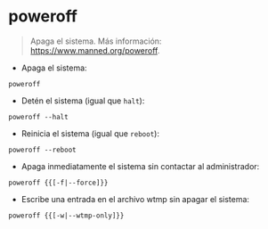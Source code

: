 # poweroff

> Apaga el sistema.
> Más información: <https://www.manned.org/poweroff>.

- Apaga el sistema:

`poweroff`

- Detén el sistema (igual que `halt`):

`poweroff --halt`

- Reinicia el sistema (igual que `reboot`):

`poweroff --reboot`

- Apaga inmediatamente el sistema sin contactar al administrador:

`poweroff {{[-f|--force]}}`

- Escribe una entrada en el archivo wtmp sin apagar el sistema:

`poweroff {{[-w|--wtmp-only]}}`
